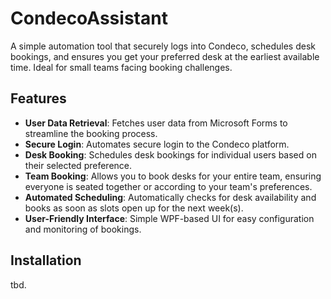 # CondecoAssistant
A simple automation tool that securely logs into Condeco, schedules desk bookings, and ensures you get your preferred desk at the earliest available time. Ideal for small teams facing booking challenges.

## Features

- **User Data Retrieval**: Fetches user data from Microsoft Forms to streamline the booking process.
- **Secure Login**: Automates secure login to the Condeco platform.
- **Desk Booking**: Schedules desk bookings for individual users based on their selected preference.
- **Team Booking**: Allows you to book desks for your entire team, ensuring everyone is seated together or according to your team's preferences.
- **Automated Scheduling**: Automatically checks for desk availability and books as soon as slots open up for the next week(s).
- **User-Friendly Interface**: Simple WPF-based UI for easy configuration and monitoring of bookings.

## Installation

tbd.